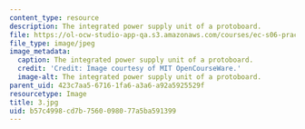 ```yaml
---
content_type: resource
description: The integrated power supply unit of a protoboard.
file: https://ol-ocw-studio-app-qa.s3.amazonaws.com/courses/ec-s06-practical-electronics-fall-2004/b57c4998cd7b7560098077a5ba591399_3.jpg
file_type: image/jpeg
image_metadata:
  caption: The integrated power supply unit of a protoboard.
  credit: 'Credit: Image courtesy of MIT OpenCourseWare.'
  image-alt: The integrated power supply unit of a protoboard.
parent_uid: 423c7aa5-6716-1fa6-a3a6-a92a5925529f
resourcetype: Image
title: 3.jpg
uid: b57c4998-cd7b-7560-0980-77a5ba591399
---
```

